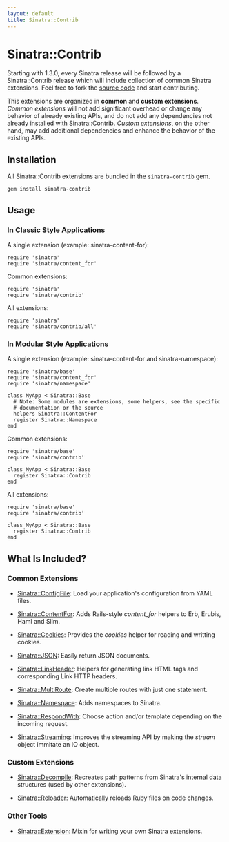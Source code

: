 ```yaml
---
layout: default
title: Sinatra::Contrib
---
```


Sinatra::Contrib
================

Starting with 1.3.0, every Sinatra release will be followed by a
Sinatra::Contrib release which will include collection of common Sinatra
extensions.  Feel free to fork the
[source code](https://github.com/sinatra/sinatra-contrib) and start
contributing.

This extensions are organized in **common** and **custom extensions**.  *Common
extensions* will not add significant overhead or change any behavior of already
existing APIs, and do not add any dependencies not already installed with
Sinatra::Contrib.  *Custom extensions*, on the other hand, may add additional
dependencies and enhance the behavior of the existing APIs.


## Installation

All Sinatra::Contrib extensions are bundled in the `sinatra-contrib` gem.

    gem install sinatra-contrib



## Usage

### In Classic Style Applications

A single extension (example: sinatra-content-for):

    require 'sinatra'
    require 'sinatra/content_for'

Common extensions:

    require 'sinatra'
    require 'sinatra/contrib'

All extensions:

    require 'sinatra'
    require 'sinatra/contrib/all'

### In Modular Style Applications

A single extension (example: sinatra-content-for and sinatra-namespace):

    require 'sinatra/base'
    require 'sinatra/content_for'
    require 'sinatra/namespace'

    class MyApp < Sinatra::Base
      # Note: Some modules are extensions, some helpers, see the specific
      # documentation or the source
      helpers Sinatra::ContentFor
      register Sinatra::Namespace
    end

Common extensions:

    require 'sinatra/base'
    require 'sinatra/contrib'

    class MyApp < Sinatra::Base
      register Sinatra::Contrib
    end

All extensions:

    require 'sinatra/base'
    require 'sinatra/contrib'

    class MyApp < Sinatra::Base
      register Sinatra::Contrib
    end


## What Is Included?

### Common Extensions

* [Sinatra::ConfigFile](config_file.html): Load your application's
  configuration from YAML files.

* [Sinatra::ContentFor](content_for.html): Adds Rails-style *content_for*
  helpers to Erb, Erubis, Haml and Slim.

* [Sinatra::Cookies](cookies.html): Provides the *cookies* helper for reading
  and writting cookies.

* [Sinatra::JSON](json.html): Easily return JSON documents.

* [Sinatra::LinkHeader](link_header.html): Helpers for generating link HTML
  tags and corresponding Link HTTP headers. 

* [Sinatra::MultiRoute](multi_route.html): Create multiple routes with just one
  statement.

* [Sinatra::Namespace](namespace.html): Adds namespaces to Sinatra.

* [Sinatra::RespondWith](respond_with.html): Choose action and/or template
  depending on the incoming request.

* [Sinatra::Streaming](streaming.html): Improves the streaming API by making
  the *stream* object immitate an IO object.

### Custom Extensions

* [Sinatra::Decompile](decompile.html): Recreates path patterns from Sinatra's
  internal data structures (used by other extensions).

* [Sinatra::Reloader](reloader.html): Automatically reloads Ruby files on code
  changes.

### Other Tools

* [Sinatra::Extension](extension.html): Mixin for writing your own Sinatra
  extensions.


